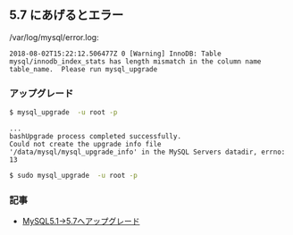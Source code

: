 ## 5.7 にあげるとエラー

/var/log/mysql/error.log:

~~~
2018-08-02T15:22:12.506477Z 0 [Warning] InnoDB: Table mysql/innodb_index_stats has length mismatch in the column name table_name.  Please run mysql_upgrade
~~~

### アップグレード

~~~bash 
$ mysql_upgrade  -u root -p
~~~

~~~
...
bashUpgrade process completed successfully.
Could not create the upgrade info file '/data/mysql/mysql_upgrade_info' in the MySQL Servers datadir, errno: 13
~~~

~~~bash
$ sudo mysql_upgrade  -u root -p
~~~
 

### 記事

- [MySQL5.1→5.7へアップグレード](https://qiita.com/riritea/items/31644f023ad0ab0dd0bb)